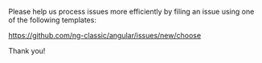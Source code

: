 Please help us process issues more efficiently by filing an
issue using one of the following templates:

https://github.com/ng-classic/angular/issues/new/choose

Thank you!

